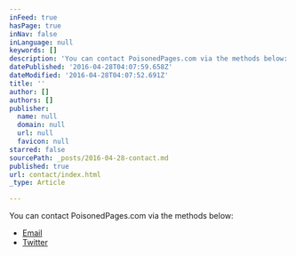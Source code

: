 ```yaml
---
inFeed: true
hasPage: true
inNav: false
inLanguage: null
keywords: []
description: 'You can contact PoisonedPages.com via the methods below:'
datePublished: '2016-04-28T04:07:59.658Z'
dateModified: '2016-04-28T04:07:52.691Z'
title: ''
author: []
authors: []
publisher:
  name: null
  domain: null
  url: null
  favicon: null
starred: false
sourcePath: _posts/2016-04-28-contact.md
published: true
url: contact/index.html
_type: Article

---
```

You can contact PoisonedPages.com via the methods below:

* [Email][0]
* [Twitter][1]

[0]: mailto:contact@poisonedpages.com
[1]: https://twitter.com/poisonedpages